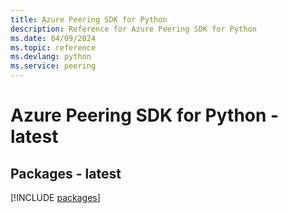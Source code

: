 ```yaml
---
title: Azure Peering SDK for Python
description: Reference for Azure Peering SDK for Python
ms.date: 04/09/2024
ms.topic: reference
ms.devlang: python
ms.service: peering
---
```

# Azure Peering SDK for Python - latest
## Packages - latest
[!INCLUDE [packages](peering-index.md)]